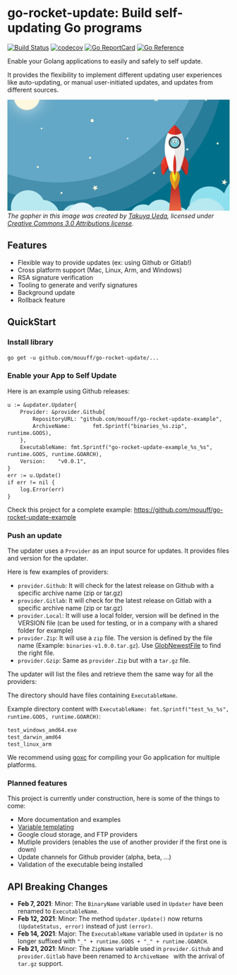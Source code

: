 

# go-rocket-update: Build self-updating Go programs

[![Build Status](https://github.com/mouuff/go-rocket-update/workflows/Go/badge.svg?branch=master)](https://github.com/mouuff/go-rocket-update/actions)
[![codecov](https://codecov.io/gh/mouuff/go-rocket-update/branch/master/graph/badge.svg)](https://codecov.io/gh/mouuff/go-rocket-update)
[![Go ReportCard](http://goreportcard.com/badge/mouuff/go-rocket-update)](http://goreportcard.com/report/mouuff/go-rocket-update)
[![Go Reference](https://pkg.go.dev/badge/github.com/mouuff/go-rocket-update.svg)](https://pkg.go.dev/github.com/mouuff/go-rocket-update)


Enable your Golang applications to easily and safely to self update.

It provides the flexibility to implement different updating user experiences like auto-updating, or manual user-initiated updates, and updates from different sources.

![Go rocket image](docs/social.png)
*The gopher in this image was created by [Takuya Ueda][tu], licensed under [Creative Commons 3.0 Attributions license][cc3-by].*

## Features
* Flexible way to provide updates (ex: using Github or Gitlab!)
* Cross platform support (Mac, Linux, Arm, and Windows)
* RSA signature verification
* Tooling to generate and verify signatures
* Background update
* Rollback feature

## QuickStart

### Install library

`go get -u github.com/mouuff/go-rocket-update/...`

### Enable your App to Self Update

Here is an example using Github releases:

	u := &updater.Updater{
		Provider: &provider.Github{
			RepositoryURL: "github.com/mouuff/go-rocket-update-example",
			ArchiveName:       fmt.Sprintf("binaries_%s.zip", runtime.GOOS),
		},
		ExecutableName: fmt.Sprintf("go-rocket-update-example_%s_%s", runtime.GOOS, runtime.GOARCH),
		Version:    "v0.0.1",
	}
	err := u.Update()
	if err != nil {
		log.Error(err)
	}

Check this project for a complete example: https://github.com/mouuff/go-rocket-update-example

### Push an update

The updater uses a `Provider` as an input source for updates. It provides files and version for the updater.

Here is few examples of providers:
* `provider.Github`: It will check for the latest release on Github with a specific archive name (zip or tar.gz)
* `provider.Gitlab`: It will check for the latest release on Gitlab with a specific archive name (zip or tar.gz)
* `provider.Local`: It will use a local folder, version will be defined in the VERSION file (can be used for testing, or in a company with a shared folder for example)
* `provider.Zip`: It will use a `zip` file. The version is defined by the file name (Example: `binaries-v1.0.0.tar.gz`). Use [GlobNewestFile](https://github.com/mouuff/go-rocket-update/blob/0cad960c4449b42726537e2c559786b3d6174868/pkg/provider/common.go#L24) to find the right file.
* `provider.Gzip`: Same as `provider.Zip` but with a `tar.gz` file.

The updater will list the files and retrieve them the same way for all the providers:

The directory should have files containing `ExecutableName`.

Example directory content with `ExecutableName: fmt.Sprintf("test_%s_%s", runtime.GOOS, runtime.GOARCH)`:

    test_windows_amd64.exe
    test_darwin_amd64
    test_linux_arm

We recommend using [goxc](https://github.com/laher/goxc) for compiling your Go application for multiple platforms.

### Planned features
This project is currently under construction, here is some of the things to come:
* More documentation and examples
* [Variable templating](https://github.com/mouuff/go-rocket-update/issues/14)
* Google cloud storage, and FTP providers
* Mutliple providers (enables the use of another provider if the first one is down)
* Update channels for Github provider (alpha, beta, ...)
* Validation of the executable being installed


## API Breaking Changes
- **Feb 7, 2021**: Minor: The `BinaryName` variable used in `Updater` have been renamed to `ExecutableName`.
- **Feb 12, 2021**: Minor: The method `Updater.Update()` now returns `(UpdateStatus, error)` instead of just `(error)`.
- **Feb 14, 2021**: Major: The `ExecutableName` variable used in `Updater` is no longer suffixed with `"_" + runtime.GOOS + "_" + runtime.GOARCH`.
- **Feb 21, 2021**: Minor: The `ZipName` variable used in `provider.Github` and `provider.Gitlab` have been renamed to `ArchiveName ` with the arrival of `tar.gz` support.


[tu]: https://twitter.com/tenntenn
[cc3-by]: https://creativecommons.org/licenses/by/3.0/
